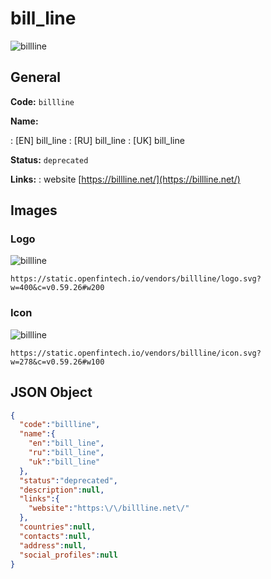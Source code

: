 
# bill_line 
![billline](https://static.openfintech.io/vendors/billline/logo.svg?w=400&c=v0.59.26#w200)  

## General 
 
**Code:** `billline` 
 
**Name:** 
 
:	[EN] bill_line 
:	[RU] bill_line 
:	[UK] bill_line 
 
**Status:** `deprecated` 
 
**Links:** 
: website [https://billline.net/](https://billline.net/) 
 

## Images 

### Logo 
 
![billline](https://static.openfintech.io/vendors/billline/logo.svg?w=400&c=v0.59.26#w200)  

```
https://static.openfintech.io/vendors/billline/logo.svg?w=400&c=v0.59.26#w200
```  

### Icon 
 
![billline](https://static.openfintech.io/vendors/billline/icon.svg?w=278&c=v0.59.26#w100)  

```
https://static.openfintech.io/vendors/billline/icon.svg?w=278&c=v0.59.26#w100
```  

## JSON Object 

```json
{
  "code":"billline",
  "name":{
    "en":"bill_line",
    "ru":"bill_line",
    "uk":"bill_line"
  },
  "status":"deprecated",
  "description":null,
  "links":{
    "website":"https:\/\/billline.net\/"
  },
  "countries":null,
  "contacts":null,
  "address":null,
  "social_profiles":null
}
```  
